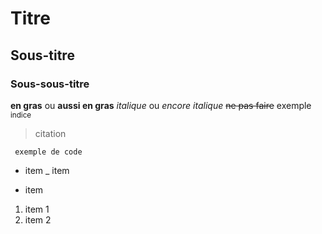 # Titre
## Sous-titre
### Sous-sous-titre
**en gras** ou __aussi en gras__
*italique* ou _encore italique_
~~ne pas faire~~
exemple <sup>indice<sup>
>citation
>
``` exemple de code```
- item
_ item
+ item
1. item 1
2. item 2


